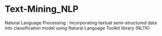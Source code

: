 # Text-Mining_NLP
Natural Language Processing : Incorporating textual semi-structured data into classification model using Natural Language Toolkit library (NLTK)
